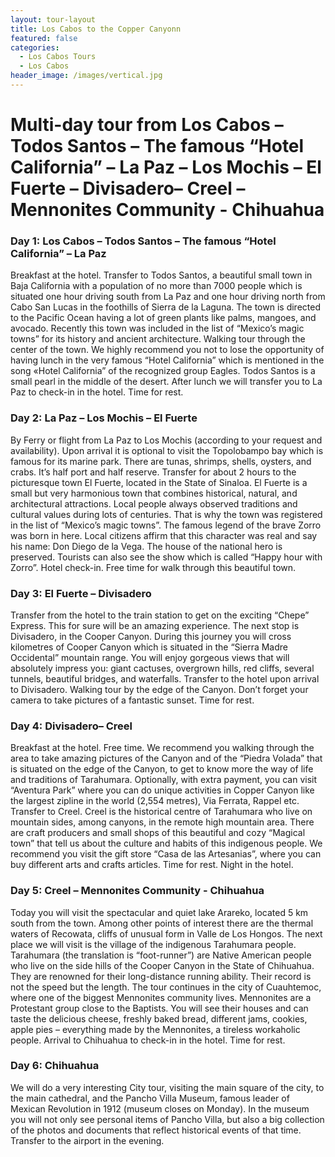 ```yaml
---
layout: tour-layout
title: Los Cabos to the Copper Canyonn
featured: false
categories:
  - Los Cabos Tours
  - Los Cabos
header_image: /images/vertical.jpg
---
```

# Multi-day tour from Los Cabos – Todos Santos – The famous “Hotel California” – La Paz – Los Mochis – El Fuerte – Divisadero– Creel – Mennonites Community - Chihuahua

### Day 1: Los Cabos – Todos Santos – The famous “Hotel California” – La Paz

Breakfast at the hotel. Transfer to Todos Santos, a beautiful small town in Baja California with a population of no more than 7000 people which is situated one hour driving south from La Paz and one hour driving north from Cabo San Lucas in the foothills of Sierra de la Laguna. The town is directed to the Pacific Ocean having a lot of green plants like palms, mangoes, and avocado. Recently this town was included in the list of “Mexico’s magic towns” for its history and ancient architecture. Walking tour through the center of the town. We highly recommend you not to lose the opportunity of having lunch in the very famous “Hotel California” which is mentioned in the song «Hotel California” of the recognized group Eagles. Todos Santos is a small pearl in the middle of the desert. After lunch we will transfer you to La Paz to check-in in the hotel. Time for rest.

### Day 2: La Paz – Los Mochis – El Fuerte

By Ferry or flight from La Paz to Los Mochis (according to your request and availability). Upon arrival it is optional to visit the Topolobampo bay which is famous for its marine park. There are tunas, shrimps, shells, oysters, and crabs. It’s half port and half reserve. Transfer for about 2 hours to the picturesque town El Fuerte, located in the State of Sinaloa. El Fuerte is a small but very harmonious town that combines historical, natural, and architectural attractions. Local people always observed traditions and cultural values during lots of centuries. That is why the town was registered in the list of “Mexico’s magic towns”. The famous legend of the brave Zorro was born in here. Local citizens affirm that this character was real and say his name: Don Diego de la Vega. The house of the national hero is preserved. Tourists can also see the show which is called “Happy hour with Zorro”. Hotel check-in. Free time for walk through this beautiful town.

### Day 3: El Fuerte – Divisadero

Transfer from the hotel to the train station to get on the exciting “Chepe” Express. This for sure will be an amazing experience. The next stop is Divisadero, in the Cooper Canyon. During this journey you will cross kilometres of Cooper Canyon which is situated in the “Sierra Madre Occidental” mountain range. You will enjoy gorgeous views that will absolutely impress you: giant cactuses, overgrown hills, red cliffs, several tunnels, beautiful bridges, and waterfalls. Transfer to the hotel upon arrival to Divisadero. Walking tour by the edge of the Canyon. Don’t forget your camera to take pictures of a fantastic sunset. Time for rest.

### Day 4: Divisadero– Creel

Breakfast at the hotel. Free time. We recommend you walking through the area to take amazing pictures of the Canyon and of the “Piedra Volada” that is situated on the edge of the Canyon, to get to know more the way of life and traditions of Tarahumara. Optionally, with extra payment, you can visit “Aventura Park” where you can do unique activities in Copper Canyon like the largest zipline in the world (2,554 metres), Via Ferrata, Rappel etc. Transfer to Creel. Creel is the historical centre of Tarahumara who live on mountain sides, among canyons, in the remote high mountain area. There are craft producers and small shops of this beautiful and cozy “Magical town” that tell us about the culture and habits of this indigenous people. We recommend you visit the gift store “Casa de las Artesanias”, where you can buy different arts and crafts articles. Time for rest. Night in the hotel.

### Day 5: Creel – Mennonites Community - Chihuahua

Today you will visit the spectacular and quiet lake Arareko, located 5 km south from the town. Among other points of interest there are the thermal waters of Recowata, cliffs of unusual form in Valle de Los Hongos. The next place we will visit is the village of the indigenous Tarahumara people. Tarahumara (the translation is “foot-runner”) are Native American people who live on the side hills of the Cooper Canyon in the State of Chihuahua. They are renowned for their long-distance running ability. Their record is not the speed but the length. The tour continues in the city of Cuauhtemoc, where one of the biggest Mennonites community lives. Mennonites are a Protestant group close to the Baptists. You will see their houses and can taste the delicious cheese, freshly baked bread, different jams, cookies, apple pies – everything made by the Mennonites, a tireless workaholic people. Arrival to Chihuahua to check-in in the hotel. Time for rest.

### Day 6: Chihuahua

We will do a very interesting City tour, visiting the main square of the city, to the main cathedral, and the Pancho Villa Museum, famous leader of Mexican Revolution in 1912 (museum closes on Monday). In the museum you will not only see personal items of Pancho Villa, but also a big collection of the photos and documents that reflect historical events of that time. Transfer to the airport in the evening.
